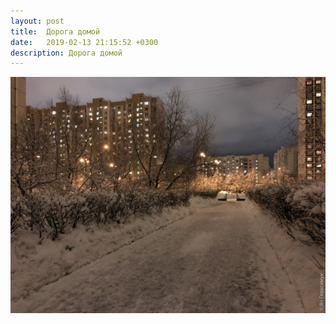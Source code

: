 ```yaml
---
layout: post
title:  Дорога домой
date:   2019-02-13 21:15:52 +0300
description: Дорога домой
---
```


<img src="/assets/images/2019/02/2019-02-13_21-15-52_IMG_1222_web.jpg" class="img-fluid mx-auto d-block" alt="Дорога домой" />
